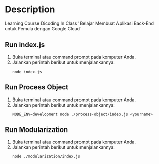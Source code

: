 # Description
Learning Course Dicoding In Class  'Belajar Membuat Aplikasi Back-End untuk Pemula dengan Google Cloud'

## Run index.js
1. Buka terminal atau command prompt pada komputer Anda.
2. Jalankan perintah berikut untuk menjalankannya:
   ```shell
   node index.js

## Run Process Object
1. Buka terminal atau command prompt pada komputer Anda.
2. Jalankan perintah berikut untuk menjalankannya:
   ```shell
   NODE_ENV=development node ./process-object/index.js <yourname>

## Run Modularization
1. Buka terminal atau command prompt pada komputer Anda.
2. Jalankan perintah berikut untuk menjalankannya:
   ```shell
   node ./modularization/index.js 
